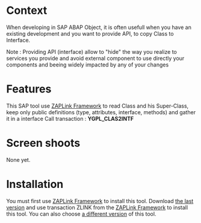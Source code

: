 
# Context #
When developing in SAP ABAP Object, it is often usefull when you have an existing development and you want to provide API, to copy Class to Interface.

Note : Providing API (interface) allow to "hide" the way you realize to services you provide and avoid external component to use directly your components and beeing widely impacted by any of your changes

# Features #
This SAP tool use [ZAPLink Framework](http://www.zaplink.info/) to read Class and his Super-Class, keep only public definitions (type, attributes, interface, methods) and gather it in a interface
Call transaction : **YGPL\_CLAS2INTF**

# Screen shoots #
None yet.

# Installation #
You must first use [ZAPLink Framework](http://www.zaplink.info/) to install this tool. Download [the last version](http://code.google.com/p/ygpl/downloads/list?can=2&q=label%3ALastVer+label%3AComp-CL2IF) and use transaction ZLINK from the [ZAPLink Framework](http://www.zaplink.info/) to install this tool.
You can also choose [a different version](http://code.google.com/p/ygpl/downloads/list?can=2&q=label%3AComp-CL2IF) of this tool.